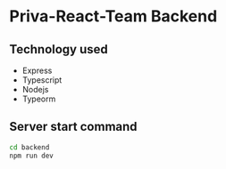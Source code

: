 # Priva-React-Team Backend
## Technology used
- Express
- Typescript
- Nodejs
- Typeorm

## Server start command
```bash 
cd backend 
npm run dev
```
